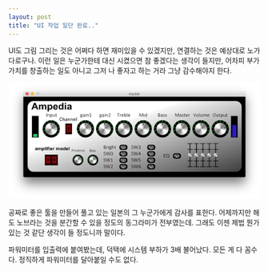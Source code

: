 ```yaml
---
layout: post
title: "UI 작업 일단 완료.."
---
```



UI도 그림 그리는 것은 어쩌다 하면 재미있을 수 있겠지만, 연결하는 것은 예상대로 노가다로구나. 이런 일은 누군가한테 대신 시켰으면 참 좋겠다는 생각이 들지만, 어차피 부가가치를 창출하는 일도 아니고 그저 나 좋자고 하는 거라 그냥 감수해야지 한다.






![image](/assets/images/607e6462225778e0f8c777d501d063ac.png)




공짜로 좋은 툴을 만들어 풀고 있는 일본의 그 누군가에게 감사를 표한다. 어제까지만 해도 노브라는 것을 분간할 수 있을 정도의 동그라미가 전부였는데. 그래도 이젠 제법 뭔가 있는 것 같단 생각이 들 정도니까 말이다.




파워미터를 입출력에 붙여봤는데, 덕택에 시스템 부하가 3배 불어났다. 모든 게 다 꼼수다. 정직하게 파워미터를 달아붙일 수도 없다.








